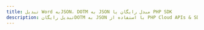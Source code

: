 ---title: تبدیل Word بهJSON، DOTM به JSON مبدل رایگان یا PHP SDKdescription: تبدیل رایگانDOTM به JSON با استفاده از PHP Cloud APIs & SDK. همچنین اسناد Microsoft Word و OpenOffice را در Cloud ایجاد، ویرایش و رندر کنید.---